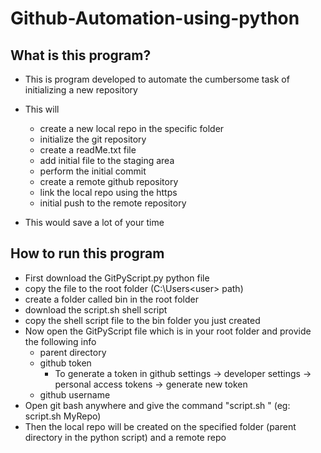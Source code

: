 # Github-Automation-using-python

## What is this program?
  - This is program developed to automate the cumbersome task of initializing a new repository
  - This will
    - create a new local repo in the specific folder
    - initialize the git repository
    - create a readMe.txt file
    - add initial file to the staging area
    - perform the initial commit
    - create a remote github repository
    - link the local repo using the https
    - initial push to the remote repository
   
  - This would save a lot of your time

## How to run this program
  - First download the GitPyScript.py python file
  - copy the file to the root folder (C:\Users\<user> path)
  - create a folder called bin in the root folder
  - download the script.sh shell script
  - copy the shell script file to the bin folder you just created
  - Now open the GitPyScript file which is in your root folder and provide the following info
    - parent directory
    - github token
      - To generate a token in github settings -> developer settings -> personal access tokens -> generate new token
    - github username
  - Open git bash anywhere and give the command "script.sh <repo name>" (eg: script.sh MyRepo)
  - Then the local repo will be created on the specified folder (parent directory in the python script) and a remote repo
 

